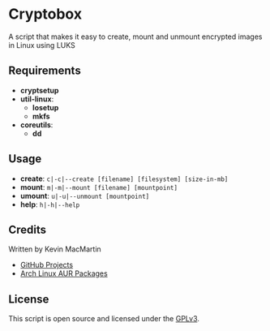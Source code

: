 # Cryptobox

A script that makes it easy to create, mount and unmount encrypted images in Linux using LUKS

## Requirements ##

* **cryptsetup**
* **util-linux**:
  * **losetup**
  * **mkfs**
* **coreutils**:
  * **dd**

## Usage ##

* **create**: `c|-c|--create [filename] [filesystem] [size-in-mb]`
* **mount**:  `m|-m|--mount [filename] [mountpoint]`
* **umount**: `u|-u|--unmount [mountpoint]`
* **help**:   `h|-h|--help`

## Credits ##

Written by Kevin MacMartin

* [GitHub Projects](https://github.com/prurigro?tab=repositories)
* [Arch Linux AUR Packages](https://aur.archlinux.org/packages/?SeB=m&K=prurigro)

## License ##

This script is open source and licensed under the [GPLv3](http://www.gnu.org/copyleft/gpl.html).
